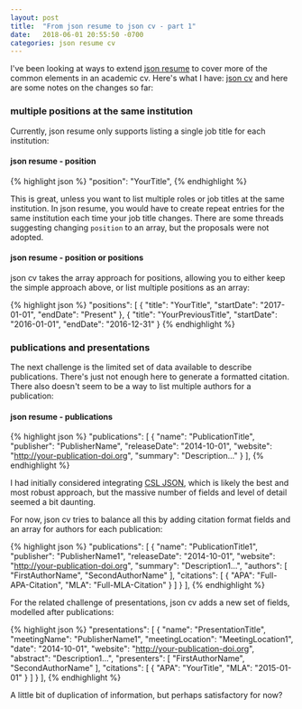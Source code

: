 ```yaml
---
layout: post
title:  "From json resume to json cv - part 1"
date:   2018-06-01 20:55:50 -0700
categories: json resume cv
---
```

I've been looking at ways to extend [json resume](https://jsonresume.org/) to cover more of the common elements in an academic cv. Here's what I have: [json cv](https://github.com/dmcwo/dmcwo/blob/gh-pages/_data/cv.json) and here are some notes on the changes so far:

### multiple positions at the same institution

Currently, json resume only supports listing a single job title for each institution:

#### json resume - position
{% highlight json %}
"position": "YourTitle",
{% endhighlight %}

This is great, unless you want to list multiple roles or job titles at the same institution. In json resume, you would have to create repeat entries for the same institution each time your job title changes. There are some threads suggesting changing `position` to an array, but the proposals were not adopted.

#### json resume - position or positions
json cv takes the array approach for positions, allowing you to either keep the simple approach above, or list multiple positions as an array:

{% highlight json %}
"positions": [
    {
	"title": "YourTitle",
	"startDate": "2017-01-01",
	"endDate": "Present"
    },
    {
	"title": "YourPreviousTitle",
	"startDate": "2016-01-01",
	"endDate": "2016-12-31"
    }
{% endhighlight %}

### publications and presentations
The next challenge is the limited set of data available to describe publications. There's just not enough here to generate a formatted citation. There also doesn't seem to be a way to list multiple authors for a publication:

#### json resume - publications
{% highlight json %}
"publications": [
	{
	"name": "PublicationTitle",
	"publisher": "PublisherName",
	"releaseDate": "2014-10-01",
	"website": "http://your-publication-doi.org",
	"summary": "Description..."
	}
],
{% endhighlight %}

I had initially considered integrating [CSL JSON](https://citationstyles.org/), which is likely the best and most robust approach, but the massive number of fields and level of detail seemed a bit daunting.

For now, json cv tries to balance all this by adding citation format fields and an array for authors for each publication:

{% highlight json %}
"publications": [
		{
        "name": "PublicationTitle1",
		"publisher": "PublisherName1",
		"releaseDate": "2014-10-01",
		"website": "http://your-publication-doi.org",
		"summary": "Description1...",
		"authors": [
		    "FirstAuthorName",
            "SecondAuthorName"
        ],
		"citations": [
		  {
          "APA": "Full-APA-Citation",
          "MLA": "Full-MLA-Citation"
		  }
        ]
		}
],
{% endhighlight %}

For the related challenge of presentations, json cv adds a new set of fields, modelled after publications:

{% highlight json %}
"presentations": [
		{
        "name": "PresentationTitle",
		"meetingName": "PublisherName1",
		"meetingLocation": "MeetingLocation1",
		"date": "2014-10-01",
		"website": "http://your-publication-doi.org",
		"abstract": "Description1...",
		"presenters": [
            "FirstAuthorName",
			"SecondAuthorName"
        ],
		"citations": [
		{
			"APA": "YourTitle",
			"MLA": "2015-01-01"
		}
        ]
		}
],
{% endhighlight %}

A little bit of duplication of information, but perhaps satisfactory for now?